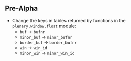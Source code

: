 ## Pre-Alpha
- Change the keys in tables returned by functions in the `plenary.window.float` module:
    - `buf` -> `bufnr`
    - `minor_buf` -> `minor_bufnr`
    - `border_buf` -> `border_bufnr`
    - `win` -> `win_id`
    - `minor_win` -> `minor_win_id`

